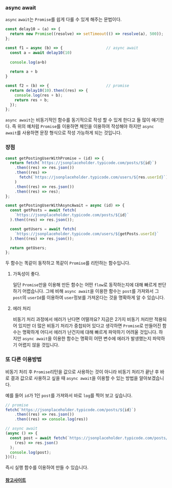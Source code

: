### async await

`async`  `await`는  `Promise`를 쉽게 다룰 수 있게 해주는 문법이다.

```js
const delay10 = (a) => {
  return new Promise((resolve) => setTimeout(() => resolve(a), 500));
};

const f1 = async (b) => {                   // async await
  const a = await delay10(10)
  
  console.log(a+b)
  
  return a + b
}

const f2 = (b) => {                         // promise
  return delay10(10).then((res) => {
    console.log(res + b);
    return res + b;
  });
};
```

`async await`는 비동기적인 함수를 동기적으로 작성 할 수 있게 한다고 들 많이 얘기한다. 즉 위의 예처럼  `Promise`를 이용하면 체인을 이용하여 작성해야 하지만 `async await`를 사용하면 문장 형식으로 작성 가능하게 되는 것입니다.

### 장점

```js
const getPostingUserWithPromise = (id) => {                                  // Promise로 만든 api 요청 함수
  return fetch(`https://jsonplaceholder.typicode.com/posts/${id}`)
    .then((res) => res.json())
    .then((res) =>
      fetch(`https://jsonplaceholder.typicode.com/users/${res.userId}`)
    )
    .then((res) => res.json())
    .then((res) => res);
};

const getPostingUserWithAsyncAwait = async (id) => {                           // async await로 만든 api 함수
  const getPosts = await fetch(
    `https://jsonplaceholder.typicode.com/posts/${id}`
  ).then((res) => res.json());

  const getUsers = await fetch(
    `https://jsonplaceholder.typicode.com/users/${getPosts.userId}`
  ).then((res) => res.json());

  return getUsers;
};
```

두 함수는 똑같이 동작하고 똑같이 `Promise`를 리턴하는 함수입니다. 

1. 가독성이 좋다.

   일단 `Promise`만을 이용해 만든 함수는 어떤 `flow`로 동작하는지에 대해 빠르게 판단하기 어렵습니다. 그에 비해 `async await`을 이용한 함수는 `post`를 가져와서 그 `post`의 `userId`를 이용하여 `user`정보를 가져온다는 것을 명확하게 알 수 있습니다.

2. 에러 처리

   비동기 처리 과정에서 에러가 난다면 어떨까요? 지금은 2가지 비동기 처리만 적용되어 있지만 더 많은 비동기 처리가 중첩되어 있다고 생각하면 `Promise`로 만들어진 함수는 명확하게 어디서 에러가 난건지에 대해 빠르게 파악하기 어려울 것입니다. 하지만 `async await`을 이용한 함수는 명확히 어떤 변수에 에러가 발생했는지 파악하기 어렵지 않을 것입니다.

### 또 다른 이용방법

비동기 처리 후 `Promise`리턴을 값으로 사용하는 것이 아니라 비동기 처리가 끝난 후 바로 결과 값으로 사용하고 싶을 때 `async await`을 이용할 수 있는 방법을 알아보겠습니다.

예를 들어 `id`가 1인 `post`를 가져와서 바로 `log`를 찍어 보고 싶습니다.

```js
// promise
fetch(`https://jsonplaceholder.typicode.com/posts/${id}`)
    .then((res) => res.json())
    .then((res) => console.log(res))

// async await
(async () => {
  const post = await fetch(`https://jsonplaceholder.typicode.com/posts/1`).then(
    (res) => res.json()
  );
  console.log(post);
})();
```

즉시 실행 함수를 이용하여 만들 수 있습니다.

#### [참고사이트](https://www.daleseo.com/js-async-async-await/)



